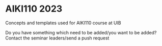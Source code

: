 # AIKI110 2023
Concepts and templates used for AIKI110 course at UIB

Do you have something which need to be added/you want to be added? Contact the seminar leaders/send a push request
